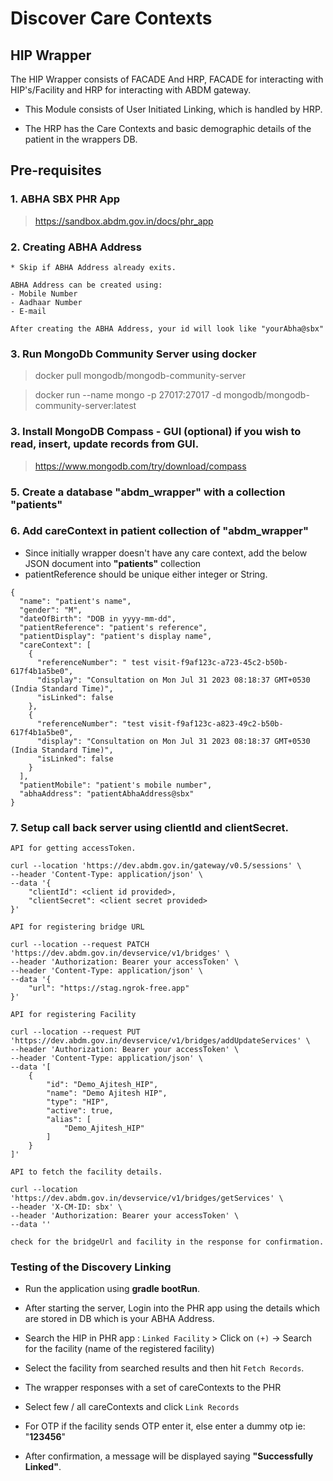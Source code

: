 # Discover Care  Contexts
## HIP Wrapper
The HIP Wrapper consists of FACADE And HRP, FACADE for interacting with HIP's/Facility and HRP for interacting with ABDM gateway.

- This Module consists of User Initiated Linking, which is handled by HRP.

- The HRP has the Care Contexts and basic demographic details of the patient in the wrappers DB.
## Pre-requisites
### 1. ABHA SBX PHR App

> https://sandbox.abdm.gov.in/docs/phr_app


### 2. Creating ABHA Address

```
* Skip if ABHA Address already exits.

ABHA Address can be created using: 
- Mobile Number
- Aadhaar Number
- E-mail

After creating the ABHA Address, your id will look like "yourAbha@sbx"
```

### 3. Run MongoDb Community Server using docker
> docker pull mongodb/mongodb-community-server

> docker run --name mongo -p 27017:27017 -d mongodb/mongodb-community-server:latest

### 3. Install MongoDB Compass - GUI (optional) if you wish to read, insert, update records from GUI. 
>https://www.mongodb.com/try/download/compass

### 5. Create a database "abdm_wrapper" with a collection "patients"
### 6. Add careContext in patient collection of "abdm_wrapper"
- Since initially wrapper doesn't have any care context, add the below JSON document into **"patients"** collection
- patientReference should be unique either integer or String.

```
{
  "name": "patient's name",
  "gender": "M",
  "dateOfBirth": "DOB in yyyy-mm-dd",
  "patientReference": "patient's reference",
  "patientDisplay": "patient's display name",
  "careContext": [
    {
      "referenceNumber": " test visit-f9af123c-a723-45c2-b50b-617f4b1a5be0",
      "display": "Consultation on Mon Jul 31 2023 08:18:37 GMT+0530 (India Standard Time)",
      "isLinked": false
    },
    {
      "referenceNumber": "test visit-f9af123c-a823-49c2-b50b-617f4b1a5be0",
      "display": "Consultation on Mon Jul 31 2023 08:18:37 GMT+0530 (India Standard Time)",
      "isLinked": false
    }
  ],
  "patientMobile": "patient's mobile number",
  "abhaAddress": "patientAbhaAddress@sbx"
}
```

### 7. Setup call back server using clientId and clientSecret.
```
API for getting accessToken.

curl --location 'https://dev.abdm.gov.in/gateway/v0.5/sessions' \
--header 'Content-Type: application/json' \
--data '{
    "clientId": <client id provided>,
    "clientSecret": <client secret provided>
}'
```
```
API for registering bridge URL

curl --location --request PATCH 'https://dev.abdm.gov.in/devservice/v1/bridges' \
--header 'Authorization: Bearer your accessToken' \
--header 'Content-Type: application/json' \
--data '{
    "url": "https://stag.ngrok-free.app"
}'
```
```
API for registering Facility

curl --location --request PUT 'https://dev.abdm.gov.in/devservice/v1/bridges/addUpdateServices' \
--header 'Authorization: Bearer your accessToken' \
--header 'Content-Type: application/json' \
--data '[
    {
        "id": "Demo_Ajitesh_HIP",
        "name": "Demo Ajitesh HIP",
        "type": "HIP",
        "active": true,
        "alias": [
            "Demo_Ajitesh_HIP"
        ]
    }
]'
```
```
API to fetch the facility details.

curl --location 'https://dev.abdm.gov.in/devservice/v1/bridges/getServices' \
--header 'X-CM-ID: sbx' \
--header 'Authorization: Bearer your accessToken' \
--data ''

check for the bridgeUrl and facility in the response for confirmation.
```
### Testing of the Discovery Linking

- Run the application using **gradle bootRun**.

- After starting the server, Login into the PHR app using the details which are stored in DB which is your ABHA Address.
- Search the HIP in PHR app : `Linked Facility` > Click on `(+)` -> Search for the facility (name of the registered facility)
- Select the facility from searched results and then hit `Fetch Records`.
- The wrapper responses with a set of careContexts to the PHR
- Select few / all careContexts and click `Link Records`
- For OTP if the facility sends OTP enter it, else enter a dummy otp ie: "**123456**"
- After confirmation, a message will be displayed  saying **"Successfully Linked"**.